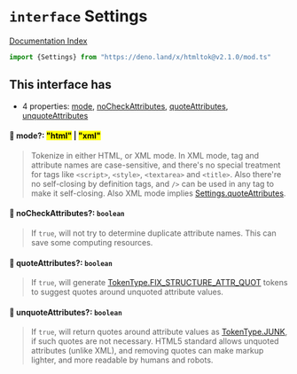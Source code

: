 # `interface` Settings

[Documentation Index](../README.md)

```ts
import {Settings} from "https://deno.land/x/htmltok@v2.1.0/mod.ts"
```

## This interface has

- 4 properties:
[mode](#-mode-html--xml),
[noCheckAttributes](#-nocheckattributes-boolean),
[quoteAttributes](#-quoteattributes-boolean),
[unquoteAttributes](#-unquoteattributes-boolean)


#### 📄 mode?: <mark>"html"</mark> | <mark>"xml"</mark>

> Tokenize in either HTML, or XML mode. In XML mode, tag and attribute names are case-sensitive, and there's no special treatment for tags like `<script>`, `<style>`, `<textarea>` and `<title>`. Also there're no self-closing by definition tags, and `/>` can be used in any tag to make it self-closing. Also XML mode implies [Settings.quoteAttributes](../interface.Settings/README.md#-quoteattributes-boolean).



#### 📄 noCheckAttributes?: `boolean`

> If `true`, will not try to determine duplicate attribute names. This can save some computing resources.



#### 📄 quoteAttributes?: `boolean`

> If `true`, will generate [TokenType.FIX\_STRUCTURE\_ATTR\_QUOT](../enum.TokenType/README.md#fix_structure_attr_quot--20) tokens to suggest quotes around unquoted attribute values.



#### 📄 unquoteAttributes?: `boolean`

> If `true`, will return quotes around attribute values as [TokenType.JUNK](../enum.TokenType/README.md#junk--15), if such quotes are not necessary. HTML5 standard allows unquoted attributes (unlike XML), and removing quotes can make markup lighter, and more readable by humans and robots.



